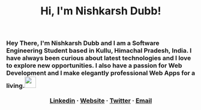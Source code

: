 <h1 align="center"> Hi, I'm Nishkarsh Dubb!</h1>
<br>
<h3 >Hey There, I'm Nishkarsh Dubb and I am a Software Engineering Student based in Kullu, Himachal Pradesh, India. I have always been curious about latest technologies and I love to explore new opportunities. I also have a passion for Web Development and I make elegantly professional Web Apps for a living.<img src="https://media.giphy.com/media/WUlplcMpOCEmTGBtBW/giphy.gif" width="30"> 
  
  <br />
  <br />
  <div align="center">
    <a href="https://www.linkedin.com/in/nishkarsh-dubb/">Linkedin</a>
    ·
    <a href="http://nishkarshdubb.herokuapp.com/">Website</a>
    ·
    <a href="https://twitter.com/DubbNishkarsh">Twitter</a>
    ·
    <a href="mailto:nishdubb11@gmail.com">Email</a>
  </div>
    
</h3>

  

  


